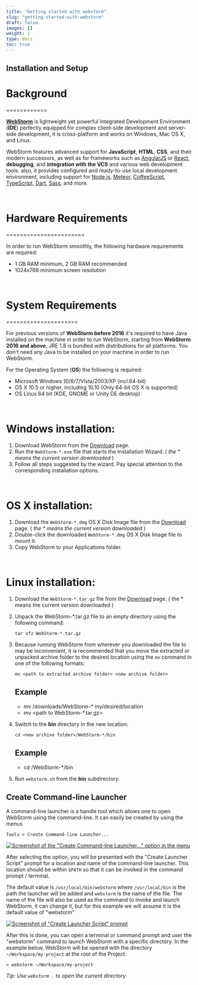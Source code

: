 ```yaml
---
title: "Getting started with webstorm"
slug: "getting-started-with-webstorm"
draft: false
images: []
weight: 1
type: docs
toc: true
---
```


## Installation and Setup
# Background
============

[**WebStorm**][1] is lightweight yet powerful Integrated Development Environment (**IDE**) perfectly equipped for complex client-side development and server-side development, it is cross-platform and works on Windows, Mac OS X, and Linux.

WebStorm features advanced support for **JavaScript**, **HTML**, **CSS**, and their modern successors, as well as for frameworks such as [AngularJS][2] or [React][3], **debugging**, and **integration with the VCS** and various web development tools. also, it provides configured and ready-to-use local development environment, including support for [Node.js][4], [Meteor][5], [CoffeeScript][6], [TypeScript][7], [Dart][8], [Sass][9], and more.

<br>

# Hardware Requirements
=======================

In order to run WebStorm smoothly, the following hardware requirements are required:

 - 1 GB RAM minimum, 2 GB RAM recommended
 - 1024x768 minimum screen resolution

<br>

# System Requirements
=====================

For previous versions of **WebStorm before 2016** it's required to have Java installed on the machine in order to run WebStorm, starting from **WebStorm 2016 and above**, JRE 1.8 is bundled with distributions for all platforms. You don't need any Java to be installed on your machine in order to run WebStorm.

For the Operating System (**OS**) the following is required:

 - Microsoft Windows 10/8/7/Vista/2003/XP (incl.64-bit)
 - OS X 10.5 or higher, including 10.10 (Only 64-bit OS X is supported)
 - OS Linux 64 bit (KDE, GNOME or Unity DE desktop)

<br>

# Windows installation:

 1. Download WebStorm from the [Download][10] page.
 2. Run the `WebStorm-*.exe` file that starts the Installation Wizard. ( *the * means the current version downloaded* )
 3. Follow all steps suggested by the wizard. Pay special attention to the corresponding installation options.

<br>

# OS X installation:

 1. Download the `WebStorm-*.dmg` OS X Disk Image file from the [Download][11] page. ( *the * means the current version downloaded* )
 2. Double-click the downloaded `WebStorm-*.dmg` OS X Disk Image file to mount it.
 3. Copy WebStorm to your Applications folder.


<br>

# Linux installation:

 1. Download the `WebStorm-*.tar.gz` file from the [Download][12] page. ( the * means the current version downloaded )
 2. Unpack the WebStorm-*.tar.gz file to an empty directory using the following command:

    `tar xfz WebStorm-*.tar.gz`

 3. Because running WebStorm from wherever you downloaded the file to may be inconvenient, it is recommended that you move the extracted or unpacked archive folder to the desired location using the `mv` command in one of the following formats:

       `mv <path to extracted archive folder> <new archive folder>`

    

    Example
    -------

    - mv /downloads/WebStorm-* my/desired/location
    - mv <path to WebStorm-*.tar.gz> <new archive folder>

 1. Switch to the **bin** directory in the new location:

    `cd <new archive folder>/WebStorm-*/bin`


    Example
    -------

    - cd <new archive folder>/WebStorm-*/bin

 2. Run `webstorm.sh` from the **bin** subdirectory.

  [1]: https://www.jetbrains.com/webstorm/
  [2]: https://angularjs.org/
  [3]: https://facebook.github.io/react/
  [4]: https://nodejs.org/en/#download
  [5]: https://www.meteor.com/
  [6]: http://coffeescript.org/
  [7]: http://www.typescriptlang.org/
  [8]: https://www.dartlang.org/
  [9]: http://sass-lang.com/
  [10]: https://www.jetbrains.com/webstorm/download/#section=windows-version
  [11]: https://www.jetbrains.com/webstorm/download/#
  [12]: https://www.jetbrains.com/webstorm/download/#section=linux-version

## Create Command-line Launcher
A command-line launcher is a handle tool which allows one to open WebStorm using the command-line. It can easily be created by using the menus

    Tools > Create Command-line Launcher...

[![Screenshot of the "Create Command-line Launcher..." option in the menu][1]][1]

After selecting the option, you will be presented with the "Create Launcher Script" prompt for a location and name of the command-line launcher. This location should be within `$PATH` so that it can be invoked in the command prompt / terminal.

The default value is `/usr/local/bin/webstorm` where `/usr/local/bin` is the path the launcher will be added and `webstorm` is the name of the file. The name of the file will also be used as the command to invoke and launch WebStorm, it can change it, but for this example we will assume it is the default value of "webstorm"

[![Screenshot of "Create Launcher Script" prompt][2]][2]

After this is done, you can open a terminal or command prompt and user the "webstorm" command to launch WebStorm with a specific directory. In the example below, WebStorm will be opened with the directory `~/Workspace/my-project` at the root of the Project.

    > webstorm ~/Workspace/my-project

*Tip: Use `webstorm .` to open the current directory*.


  [1]: https://i.stack.imgur.com/gz2qZ.png
  [2]: https://i.stack.imgur.com/UblFq.png

